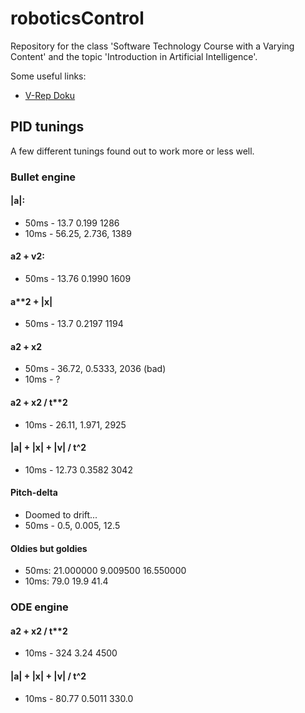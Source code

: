 # roboticsControl

Repository for the class 'Software Technology Course with a Varying Content' and the topic 'Introduction in Artificial Intelligence'.

Some useful links:

- [V-Rep Doku](http://coppeliarobotics.com/helpFiles/index.html)


## PID tunings

A few different tunings found out to work more or less well.

### Bullet engine

#### |a|:
- 50ms - 13.7 0.199 1286
- 10ms - 56.25, 2.736, 1389

#### a**2 + v**2:
- 50ms - 13.76 0.1990 1609

#### a**2 + |x|
- 50ms - 13.7 0.2197 1194

#### a**2 + x**2
- 50ms - 36.72, 0.5333, 2036 (bad)
- 10ms - ?

#### a**2 + x**2 / t**2
- 10ms - 26.11, 1.971, 2925

#### |a| + |x| + |v| / t^2
- 10ms - 12.73 0.3582 3042

#### Pitch-delta
- Doomed to drift...
- 50ms - 0.5, 0.005, 12.5

#### Oldies but goldies
- 50ms: 21.000000 9.009500 16.550000
- 10ms: 79.0 19.9 41.4

### ODE engine

#### a**2 + x**2 / t**2
- 10ms - 324 3.24 4500

#### |a| + |x| + |v| / t^2
- 10ms - 80.77 0.5011 330.0

